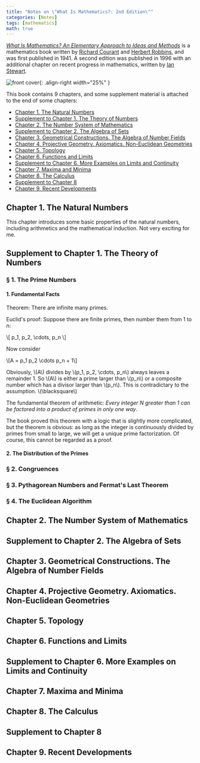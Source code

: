 ```yaml
---
title: "Notes on \"What Is Mathematics?: 2nd Edition\""
categories: [Notes]
tags: [mathematics]
math: true
---
```


*[What Is Mathematics? An Elementary Approach to Ideas and Methods](https://en.wikipedia.org/wiki/What_Is_Mathematics%3F)* is a mathematics book written by [Richard Courant](https://en.wikipedia.org/wiki/Richard_Courant) and [Herbert Robbins](https://en.wikipedia.org/wiki/Herbert_Robbins), and was first published in 1941. A second edition was published in 1996 with an additional chapter on recent progress in mathematics, written by [Ian Stewart](https://en.wikipedia.org/wiki/Ian_Stewart_(mathematician)).

![front cover](https://upload.wikimedia.org/wikipedia/en/e/ed/What_Is_Mathematics.jpg){: .align-right width="25%" }

This book contains 9 chapters, and some supplement material is attached to the end of some chapters:

- [Chapter 1. The Natural Numbers](#chapter-1-the-natural-numbers)
- [Supplement to Chapter 1. The Theory of Numbers](#supplement-to-chapter-1-the-theory-of-numbers)
- [Chapter 2. The Number System of Mathematics](#supplement-to-chapter-1-the-theory-of-numbers)
- [Supplement to Chapter 2. The Algebra of Sets](#supplement-to-chapter-2-the-algebra-of-sets)
- [Chapter 3. Geometrical Constructions. The Algebra of Number Fields](#chapter-3-geometrical-constructions-the-algebra-of-number-fields)
- [Chapter 4. Projective Geometry. Axiomatics. Non-Euclidean Geometries](#chapter-4-projective-geometry-axiomatics-non-euclidean-geometries)
- [Chapter 5. Topology](#chapter-5-topology)
- [Chapter 6. Functions and Limits](#chapter-6-functions-and-limits)
- [Supplement to Chapter 6. More Examples on Limits and Continuity](#supplement-to-chapter-6-more-examples-on-limits-and-continuity)
- [Chapter 7. Maxima and Minima](#chapter-7-maxima-and-minima)
- [Chapter 8. The Calculus](#chapter-8-the-calculus)
- [Supplement to Chapter 8](#supplement-to-chapter-8)
- [Chapter 9. Recent Developments](#chapter-9-recent-developments)

## Chapter 1. The Natural Numbers

This chapter introduces some basic properties of the natural numbers, including arithmetics and the mathematical induction. Not very exciting for me.

## Supplement to Chapter 1. The Theory of Numbers

### &sect; 1. The Prime Numbers

#### 1. Fundamental Facts

Theorem: There are infinite many primes.

Euclid's proof: Suppose there are finite primes, then number them from 1 to n:

\\\[
p_1, p_2, \cdots, p_n
\\\]

Now consider

\\\[A = p_1 p_2 \cdots p_n + 1\\\]

Obviously, \\\(A\\\) divides by \\\(p_1, p_2, \cdots, p_n\\\) always leaves a remainder 1. So \\\(A\\\) is either a prime larger than \\\(p_n\\\) or a composite number which has a divisor larger than \\\(p_n\\\). This is contradictary to the assumption. \\\(\blacksquare\\\)

The fundamental theorem of arithmetic: *Every integer N greater than 1 can be factored into a product of primes in only one way*.

The book proved this theorem with a logic that is slightly more complicated, but the theorem is obvious: as long as the integer is continuously divided by primes from small to large, we will get a unique prime factorization. Of course, this cannot be regarded as a proof.

#### 2. The Distribution of the Primes

### &sect; 2. Congruences

### &sect; 3. Pythagorean Numbers and Fermat's Last Theorem

### &sect; 4. The Euclidean Algorithm

## Chapter 2. The Number System of Mathematics

## Supplement to Chapter 2. The Algebra of Sets

## Chapter 3. Geometrical Constructions. The Algebra of Number Fields

## Chapter 4. Projective Geometry. Axiomatics. Non-Euclidean Geometries

## Chapter 5. Topology

## Chapter 6. Functions and Limits

## Supplement to Chapter 6. More Examples on Limits and Continuity

## Chapter 7. Maxima and Minima

## Chapter 8. The Calculus

## Supplement to Chapter 8

## Chapter 9. Recent Developments
